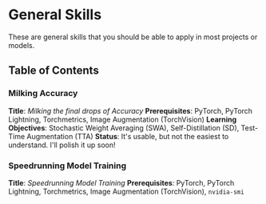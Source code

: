 # General Skills
These are general skills that you should be able to apply in most projects or models.

## Table of Contents
### Milking Accuracy
**Title**: *Milking the final drops of Accuracy*
**Prerequisites**: PyTorch, PyTorch Lightning, Torchmetrics, Image Augmentation (TorchVision)
**Learning Objectives**: Stochastic Weight Averaging (SWA), Self-Distillation (SD), Test-Time Augmentation (TTA)
**Status**: It's usable, but not the easiest to understand. I'll polish it up soon!

### Speedrunning Model Training
**Title**: *Speedrunning Model Training*
**Prerequisites**: PyTorch, PyTorch Lightning, Torchmetrics, Image Augmentation (TorchVision), `nvidia-smi`